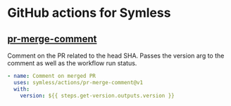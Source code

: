 # GitHub actions for Symless

## [pr-merge-comment](pr-merge-comment)

Comment on the PR related to the head SHA. Passes the version arg to the comment as well as the
workflow run status.

```yaml
- name: Comment on merged PR
  uses: symless/actions/pr-merge-comment@v1
  with:
    version: ${{ steps.get-version.outputs.version }}
```
